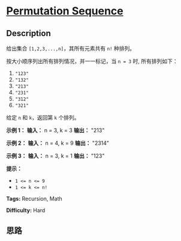 # [Permutation Sequence][title]

## Description

给出集合 `[1,2,3,...,n]`，其所有元素共有 `n!` 种排列。

按大小顺序列出所有排列情况，并一一标记，当 `n = 3` 时, 所有排列如下：

  1. `"123"`
  2. `"132"`
  3. `"213"`
  4. `"231"`
  5. `"312"`
  6. `"321"`

给定 `n` 和 `k`，返回第 `k` 个排列。

**示例 1：**
            **输入：** n = 3, k = 3    **输出：** "213"    

**示例 2：**
            **输入：** n = 4, k = 9    **输出：** "2314"    

**示例 3：**
            **输入：** n = 3, k = 1    **输出：** "123"    

**提示：**

  * `1 <= n <= 9`
  * `1 <= k <= n!`


**Tags:** Recursion, Math

**Difficulty:** Hard

## 思路

[title]: https://leetcode-cn.com/problems/permutation-sequence
